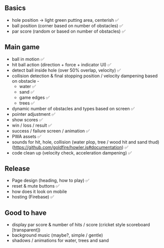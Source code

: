 
## Basics

- hole position -> light green putting area, centerish ✅
- ball position (corner based on number of obstacles) ✅
- par score (random or based on number of obstacles) ✅

## Main game

- ball in motion ✅
- hit ball action (direction + force + indicator UI) ✅
- detect ball inside hole (over 50% overlap, velocity) ✅
- collision detection & final stopping position / velocity dampening based on obstacle - 
  - water ✅
  - sand ✅
  - game edges ✅
  - trees ✅
- dynamic number of obstacles and types based on screen ✅
- pointer adjustment ✅
- show scores  ✅
- win / loss / result  ✅
- success / failure screen / animation  ✅
- PWA assets ✅
- sounds for hit, hole, collision (water plop, tree / wood hit and sand thud) (https://github.com/goldfire/howler.js#documentation) ✅
- code clean up (velocity check, acceleration dampening) ✅

## Release

- Page design (heading, how to play) ✅
- reset & mute buttons ✅
- how does it look on mobile
- hosting (Firebase) ✅

## Good to have

- display par score & number of hits / score (cricket style scoreboard [transparent])
- background music (maybe?, simple / gentle)
- shadows / animations for water, trees and sand

